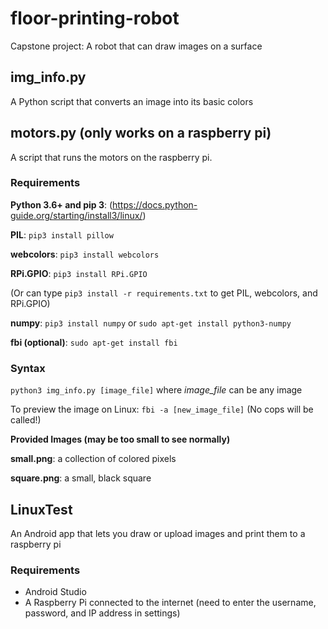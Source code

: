 # floor-printing-robot
Capstone project: A robot that can draw images on a surface

## img_info.py

A Python script that converts an image into its basic colors

## motors.py (only works on a raspberry pi)

A script that runs the motors on the raspberry pi.

### Requirements
**Python 3.6+ and pip 3**: (https://docs.python-guide.org/starting/install3/linux/)

**PIL**: `pip3 install pillow`

**webcolors**: `pip3 install webcolors`

**RPi.GPIO**: `pip3 install RPi.GPIO`

(Or can type `pip3 install -r requirements.txt` to get PIL, webcolors, and RPi.GPIO)

**numpy**: `pip3 install numpy` or `sudo apt-get install python3-numpy`

**fbi (optional)**: `sudo apt-get install fbi`

### Syntax
`python3 img_info.py [image_file]` where _image_file_ can be any image

To preview the image on Linux: `fbi -a [new_image_file]` (No cops will be called!)

**Provided Images (may be too small to see normally)**

**small.png**: a collection of colored pixels

**square.png**: a small, black square

## LinuxTest

An Android app that lets you draw or upload images and print them to a raspberry pi

### Requirements
- Android Studio
- A Raspberry Pi connected to the internet (need to enter the username, password, and IP address in settings)
